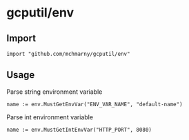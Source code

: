 # gcputil/env

## Import


```shell
import "github.com/mchmarny/gcputil/env"
```

## Usage

Parse string environment variable

```shell
name := env.MustGetEnvVar("ENV_VAR_NAME", "default-name")
```

Parse int environment variable

```shell
name := env.MustGetIntEnvVar("HTTP_PORT", 8080)
```